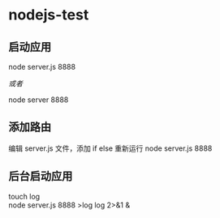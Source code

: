 # nodejs-test
## 启动应用
node server.js 8888

*或者*

node server 8888

## 添加路由
编辑 server.js 文件，添加 if else
重新运行 node server.js 8888
## 后台启动应用
touch log  
node server.js 8888 >log log 2>&1 &